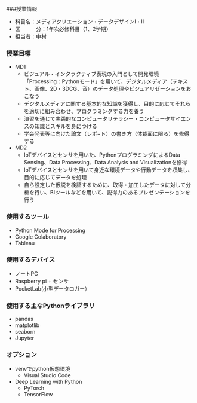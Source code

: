 ###授業情報
- 科目名：メディアクリエーション・データデザインⅠ・Ⅱ
- 区　　　分：1年次必修科目（1、2学期）
- 担当者：中村

### 授業目標
- MD1
  - ビジュアル・インタラクティブ表現の入門として開発環境「Processing：Pythonモード」を用いて、デジタルメディア（テキスト、画像、2D・3DCG、音）のデータ処理やビジュアリゼーションをおこなう
  - デジタルメディアに関する基本的な知識を獲得し、目的に応じてそれらを適切に組み合わせ、プログラミングする力を養う
  - 演習を通じて実践的なコンピュータリテラシー・コンピュータサイエンスの知識とスキルを身につける
  - 学会発表等に向けた論文（レポ−ト）の書き方（体裁面に限る）を修得する
- MD2
  - IoTデバイスとセンサを用いた、PythonプログラミングによるData Sensing、Data Processing、Data Analysis and Visualizationを修得
  - IoTデバイスとセンサを用いて身近な環境データや行動データを収集し、目的に応じてデータを処理
  - 自ら設定した仮説を検証するために、取得・加工したデータに対して分析を行い、BIツールなどを用いて、説得力のあるプレゼンテーションを行う

### 使用するツール
- Python Mode for Processing
- Google Colaboratory
- Tableau

### 使用するデバイス
- ノートPC
- Raspberry pi + センサ
- PocketLab(小型データロガー）

### 使用する主なPythonライブラリ
- pandas
- matplotlib
- seaborn
- Jupyter

### オプション
- venvでpython仮想環境
  - Visual Studio Code
- Deep Learning with Python
  - PyTorch
  - TensorFlow
